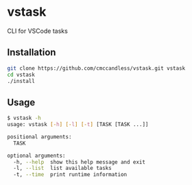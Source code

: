 # vstask
CLI for VSCode tasks

## Installation
```bash
git clone https://github.com/cmccandless/vstask.git vstask
cd vstask
./install
```

## Usage
```bash
$ vstask -h
usage: vstask [-h] [-l] [-t] [TASK [TASK ...]]

positional arguments:
  TASK

optional arguments:
  -h, --help  show this help message and exit
  -l, --list  list available tasks
  -t, --time  print runtime information
```

